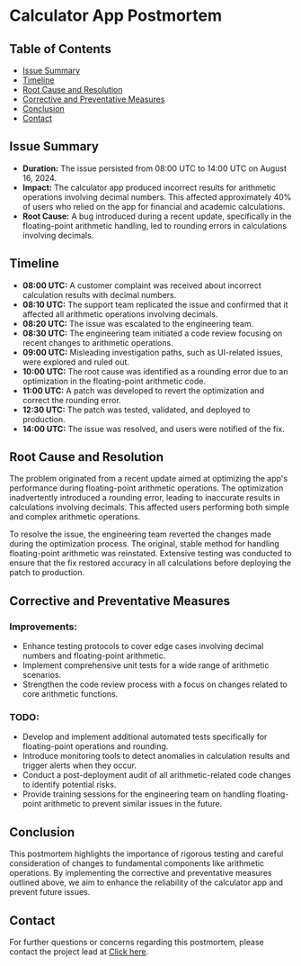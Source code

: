 # Calculator App Postmortem

## Table of Contents
- [Issue Summary](#issue-summary)
- [Timeline](#timeline)
- [Root Cause and Resolution](#root-cause-and-resolution)
- [Corrective and Preventative Measures](#corrective-and-preventative-measures)
- [Conclusion](#conclusion)
- [Contact](#contact)

## Issue Summary

- **Duration:** The issue persisted from 08:00 UTC to 14:00 UTC on August 16, 2024.
- **Impact:** The calculator app produced incorrect results for arithmetic operations involving decimal numbers. This affected approximately 40% of users who relied on the app for financial and academic calculations.
- **Root Cause:** A bug introduced during a recent update, specifically in the floating-point arithmetic handling, led to rounding errors in calculations involving decimals.

## Timeline

- **08:00 UTC:** A customer complaint was received about incorrect calculation results with decimal numbers.
- **08:10 UTC:** The support team replicated the issue and confirmed that it affected all arithmetic operations involving decimals.
- **08:20 UTC:** The issue was escalated to the engineering team.
- **08:30 UTC:** The engineering team initiated a code review focusing on recent changes to arithmetic operations.
- **09:00 UTC:** Misleading investigation paths, such as UI-related issues, were explored and ruled out.
- **10:00 UTC:** The root cause was identified as a rounding error due to an optimization in the floating-point arithmetic code.
- **11:00 UTC:** A patch was developed to revert the optimization and correct the rounding error.
- **12:30 UTC:** The patch was tested, validated, and deployed to production.
- **14:00 UTC:** The issue was resolved, and users were notified of the fix.

## Root Cause and Resolution

The problem originated from a recent update aimed at optimizing the app's performance during floating-point arithmetic operations. The optimization inadvertently introduced a rounding error, leading to inaccurate results in calculations involving decimals. This affected users performing both simple and complex arithmetic operations.

To resolve the issue, the engineering team reverted the changes made during the optimization process. The original, stable method for handling floating-point arithmetic was reinstated. Extensive testing was conducted to ensure that the fix restored accuracy in all calculations before deploying the patch to production.

## Corrective and Preventative Measures

### Improvements:
- Enhance testing protocols to cover edge cases involving decimal numbers and floating-point arithmetic.
- Implement comprehensive unit tests for a wide range of arithmetic scenarios.
- Strengthen the code review process with a focus on changes related to core arithmetic functions.

### TODO:
- Develop and implement additional automated tests specifically for floating-point operations and rounding.
- Introduce monitoring tools to detect anomalies in calculation results and trigger alerts when they occur.
- Conduct a post-deployment audit of all arithmetic-related code changes to identify potential risks.
- Provide training sessions for the engineering team on handling floating-point arithmetic to prevent similar issues in the future.

## Conclusion

This postmortem highlights the importance of rigorous testing and careful consideration of changes to fundamental components like arithmetic operations. By implementing the corrective and preventative measures outlined above, we aim to enhance the reliability of the calculator app and prevent future issues.

## Contact

For further questions or concerns regarding this postmortem, please contact the project lead at [Click here](mailto:medo.adel200@gmail.com).
